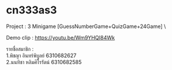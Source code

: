 # cn333as3

Project : 3 Minigame [GuessNumberGame+QuizGame+24Game] \

Demo clip : https://youtu.be/Wm9YHQI84Wk 

รายชื่อสมาชิก : \
1.พิชญา อินทร์พิบูลย์ 6310682627 \
2.นนทิชา หลิมศิโรรัตน์ 6310682585
